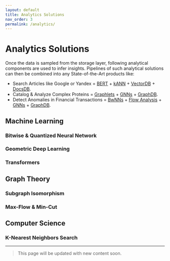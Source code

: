 ```yaml
---
layout: default
title: Analytics Solutions
nav_order: 3
permalink: /analytics/
---
```


# Analytics Solutions

Once the data is sampled from the storage layer, following analytical components are used to infer insights. Pipelines of such analytical solutions can then be combined into any State-of-the-Art products like:

* Search Articles like Google or Yandex = [BERT](#transformers) + [kANN](#k-nearest-neighbors-search) + [VectorDB](/storage/graphs) + [DocsDB](/storage/texts).
* Catalog & Analyze Complex Proteins = [Graphlets](#subgraph-isomorphism) + [GNNs](#geometric-deep-learning) + [GraphDB](/storage/graphs).
* Detect Anomalies in Financial Transactions = [BwNNs](#bitwise--quantized-neural-network) + [Flow Analysis](#max-flow--min-cut) + [GNNs](#geometric-deep-learning) + [GraphDB](/storage/graphs).

## Machine Learning

### Bitwise & Quantized Neural Network

### Geometric Deep Learning

### Transformers

## Graph Theory

### Subgraph Isomorphism

### Max-Flow & Min-Cut

## Computer Science

### K-Nearest Neighbors Search

---

> This page will be updated with new content soon.
